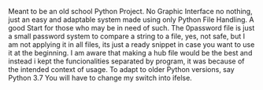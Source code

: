 Meant to be an old school Python Project.
No Graphic Interface no nothing, just an easy and adaptable system made using only Python File Handling.
A good Start for those who may be in need of such.
The 0password file is just a small password system to compare a string to a file, yes, not safe, but I am not applying it in all files, its just a ready snippet in case you want to use it at the beginning.
I am aware that making a hub file would be the best and instead i kept the funcionalities separated by program, it was because of the intended context of usage.
To adapt to older Python versions, say Python 3.7
You will have to change my switch into ifelse.
